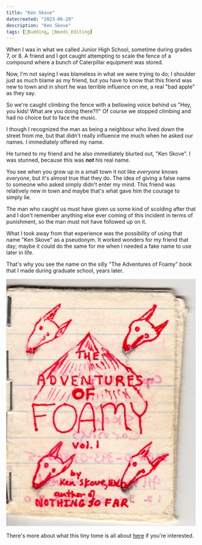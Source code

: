 ```yaml
---
title: "Ken Skove"
datecreated: "2023-06-20"
description: "Ken Skove"
tags: [🌿Budding, 🧹Needs_Editing]
---
```


When I was in what we called Junior High School, sometime during grades 7, or 8. A friend and I got caught attempting to scale the fence of a compound where a bunch of Caterpillar equipment was stored.

Now, I'm not saying I was blameless in what we were trying to do; I shoulder just as much blame as my friend, but you have to know that this friend was new to town and in short he was terrible influence on me, a real "bad apple" as they say.

So we're caught climbing the fence with a bellowing voice behind us "Hey, you kids! What are you doing there?!!" Of course we stopped climbing and had no choice but to face the music. 

I though I recognized the man as being a neighbour who lived down the street from me, but that didn't really influence me much when he asked our names. I immediately offered my name. 

He turned to my friend and he also immediately blurted out, "Ken Skove".  I was stunned, because this was ***not*** his real name. 

You see when you grow up in a small town it not like *everyone* knows *everyone*, but it's almost true that they do. The idea of giving a false name to someone who asked simply didn't enter my mind. This friend was relatively new in town and maybe that's what gave him the courage to simply lie.

The man who caught us must have given us some kind of scolding after that and I don't remember anything else ever coming of this incident in terms of punishment, so the man must not have followed up on it.

What I took away from that experience was the possibility of using that name "Ken Skove" as a pseudonym. It worked wonders for my friend that day; maybe it could do the same for me when I needed a fake name to use later in life.

That's why you see the name on the silly "The Adventures of Foamy" book that I made during graduate school, years later. 

![](notes/images/gswimgs141.jpg)

There's more about what this tiny tome is all about [here](notes/Foamy%20-%20The%20Rabid%20Dog.md) if you're interested.

